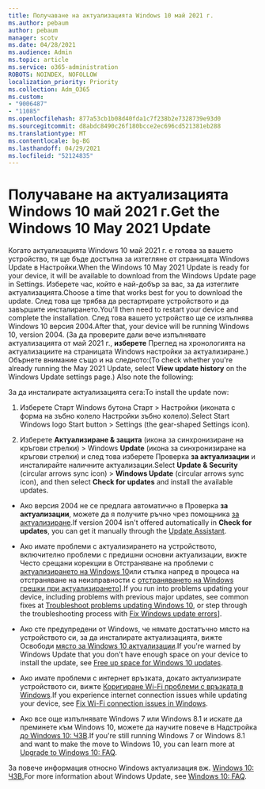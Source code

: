 ```yaml
---
title: Получаване на актуализацията Windows 10 май 2021 г.
ms.author: pebaum
author: pebaum
manager: scotv
ms.date: 04/28/2021
ms.audience: Admin
ms.topic: article
ms.service: o365-administration
ROBOTS: NOINDEX, NOFOLLOW
localization_priority: Priority
ms.collection: Adm_O365
ms.custom:
- "9006487"
- "11085"
ms.openlocfilehash: 877a53cb1b08d40fda1c7f238b2e7328739e93d0
ms.sourcegitcommit: d8abdc8490c26f180bcce2ec696cd521381eb288
ms.translationtype: MT
ms.contentlocale: bg-BG
ms.lasthandoff: 04/29/2021
ms.locfileid: "52124835"
---
```

# <a name="get-the-windows-10-may-2021-update"></a><span data-ttu-id="81c6f-102">Получаване на актуализацията Windows 10 май 2021 г.</span><span class="sxs-lookup"><span data-stu-id="81c6f-102">Get the Windows 10 May 2021 Update</span></span>

<span data-ttu-id="81c6f-103">Когато актуализацията Windows 10 май 2021 г. е готова за вашето устройство, тя ще бъде достъпна за изтегляне от страницата Windows Update в Настройки.</span><span class="sxs-lookup"><span data-stu-id="81c6f-103">When the Windows 10 May 2021 Update is ready for your device, it will be available to download from the Windows Update page in Settings.</span></span> <span data-ttu-id="81c6f-104">Изберете час, който е най-добър за вас, за да изтеглите актуализацията.</span><span class="sxs-lookup"><span data-stu-id="81c6f-104">Choose a time that works best for you to download the update.</span></span> <span data-ttu-id="81c6f-105">След това ще трябва да рестартирате устройството и да завършите инсталирането.</span><span class="sxs-lookup"><span data-stu-id="81c6f-105">You'll then need to restart your device and complete the installation.</span></span> <span data-ttu-id="81c6f-106">След това вашето устройство ще се изпълнява Windows 10 версия 2004.</span><span class="sxs-lookup"><span data-stu-id="81c6f-106">After that, your device will be running Windows 10, version 2004.</span></span> <span data-ttu-id="81c6f-107">(За да проверите дали вече изпълнявате актуализацията от май 2021 г., **изберете** Преглед на хронологията на актуализациите на страницата Windows настройки за актуализиране.) Обърнете внимание също и на следното:</span><span class="sxs-lookup"><span data-stu-id="81c6f-107">(To check whether you're already running the May 2021 Update, select **View update history** on the Windows Update settings page.) Also note the following:</span></span>  

<span data-ttu-id="81c6f-108">За да инсталирате актуализацията сега:</span><span class="sxs-lookup"><span data-stu-id="81c6f-108">To install the update now:</span></span>

1. <span data-ttu-id="81c6f-109">Изберете Старт Windows бутона Старт > Настройки (иконата с форма на зъбно колело Настройки зъбно колело).</span><span class="sxs-lookup"><span data-stu-id="81c6f-109">Select Start Windows logo Start button > Settings (the gear-shaped Settings icon).</span></span>

1. <span data-ttu-id="81c6f-110">Изберете **Актуализиране & защита** (икона за синхронизиране на кръгови стрелки) > Windows **Update** (икона за синхронизиране на кръгови стрелки) и след това изберете Проверка **за актуализации** и инсталирайте наличните актуализации.</span><span class="sxs-lookup"><span data-stu-id="81c6f-110">Select **Update & Security** (circular arrows sync icon) > **Windows Update** (circular arrows sync icon), and then select **Check for updates** and install the available updates.</span></span> 

- <span data-ttu-id="81c6f-111">Ако версия 2004 не се предлага автоматично в Проверка **за актуализации**, можете да я получите ръчно чрез помощника [за актуализиране](https://www.microsoft.com/software-download/windows10).</span><span class="sxs-lookup"><span data-stu-id="81c6f-111">If version 2004 isn't offered automatically in **Check for updates**, you can get it manually through the [Update Assistant](https://www.microsoft.com/software-download/windows10).</span></span>

- <span data-ttu-id="81c6f-112">Ако имате проблеми с актуализирането на устройството, включително проблеми с предишни основни актуализации, вижте Често срещани корекции в Отстраняване на проблеми с [актуализирането на Windows 10](https://support.microsoft.com/windows/troubleshoot-problems-updating-windows-10-188c2b0f-10a7-d72f-65b8-32d177eb136c)или стъпка напред в процеса на отстраняване на неизправности с [отстраняването на Windows грешки при актуализирането](https://support.microsoft.com/sbs/windows/fix-windows-update-errors-18b693b5-7818-5825-8a7e-2a4a37d6d787)].</span><span class="sxs-lookup"><span data-stu-id="81c6f-112">If you run into problems updating your device, including problems with previous major updates, see common fixes at [Troubleshoot problems updating Windows 10](https://support.microsoft.com/windows/troubleshoot-problems-updating-windows-10-188c2b0f-10a7-d72f-65b8-32d177eb136c), or step through the troubleshooting process with [Fix Windows update errors](https://support.microsoft.com/sbs/windows/fix-windows-update-errors-18b693b5-7818-5825-8a7e-2a4a37d6d787)].</span></span>

- <span data-ttu-id="81c6f-113">Ако сте предупредени от Windows, че нямате достатъчно място на устройството си, за да инсталирате актуализацията, вижте Освободи [място за Windows 10 актуализации](https://support.microsoft.com/help/4013876).</span><span class="sxs-lookup"><span data-stu-id="81c6f-113">If you're warned by Windows Update that you don't have enough space on your device to install the update, see [Free up space for Windows 10 updates](https://support.microsoft.com/help/4013876).</span></span>

- <span data-ttu-id="81c6f-114">Ако имате проблеми с интернет връзката, докато актуализирате устройството си, вижте [Коригиране Wi-Fi проблеми с връзката в Windows](https://support.microsoft.com/windows/fix-wi-fi-connection-issues-in-windows-9424a1f7-6a3b-65a6-4d78-7f07eee84d2c).</span><span class="sxs-lookup"><span data-stu-id="81c6f-114">If you experience internet connection issues while updating your device, see [Fix Wi-Fi connection issues in Windows](https://support.microsoft.com/windows/fix-wi-fi-connection-issues-in-windows-9424a1f7-6a3b-65a6-4d78-7f07eee84d2c).</span></span>

- <span data-ttu-id="81c6f-115">Ако все още изпълнявате Windows 7 или Windows 8.1 и искате да преминете към Windows 10, можете да научите повече в Надстройка [до Windows 10: ЧЗВ](https://support.microsoft.com/windows/upgrade-to-windows-10-faq-cce52341-7943-594e-72ce-e1cf00382445).</span><span class="sxs-lookup"><span data-stu-id="81c6f-115">If you're still running Windows 7 or Windows 8.1 and want to make the move to Windows 10, you can learn more at [Upgrade to Windows 10: FAQ](https://support.microsoft.com/windows/upgrade-to-windows-10-faq-cce52341-7943-594e-72ce-e1cf00382445).</span></span>

<span data-ttu-id="81c6f-116">За повече информация относно Windows актуализация вж. [Windows 10: ЧЗВ.](https://support.microsoft.com/windows/windows-update-faq-8a903416-6f45-0718-f5c7-375e92dddeb2)</span><span class="sxs-lookup"><span data-stu-id="81c6f-116">For more information about Windows Update, see [Windows 10: FAQ](https://support.microsoft.com/windows/windows-update-faq-8a903416-6f45-0718-f5c7-375e92dddeb2).</span></span>


